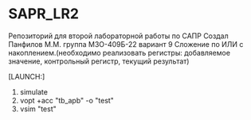 # SAPR_LR2
Репозиторий для второй лабораторной работы по САПР
Создал Панфилов М.М. группа М3О-409Б-22 вариант 9
Сложение по ИЛИ с накоплением.(необходимо реализовать регистры: добавляемое значение, контрольный регистр, текущий результат)

[LAUNCH:]
1. simulate
2. vopt +acc "tb_apb" -o "test"
3. vsim "test"